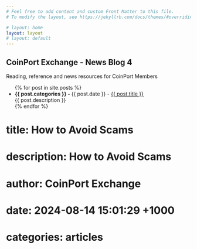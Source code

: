 ```yaml
---
# Feel free to add content and custom Front Matter to this file.
# To modify the layout, see https://jekyllrb.com/docs/themes/#overriding-theme-defaults

# layout: home
layout: layout
# layout: default
---
```

## CoinPort Exchange - News Blog 4

<link rel="stylesheet" href="{{ "/style.css?v=" | append: site.github.build_revision | relative_url }}" />

Reading, reference and news resources for CoinPort Members

<ul>
  {% for post in site.posts %}
    <li>
      <b>{{ post.categories }} - </b> {{ post.date }} - 
      <a href="{{ post.url }}">{{ post.title }}</a><br>
      {{ post.description }}<br>
    </li>
  {% endfor %}
</ul>


# title:  How to Avoid Scams
# description: How to Avoid Scams
# author: CoinPort Exchange
# date:   2024-08-14 15:01:29 +1000
# categories: articles

